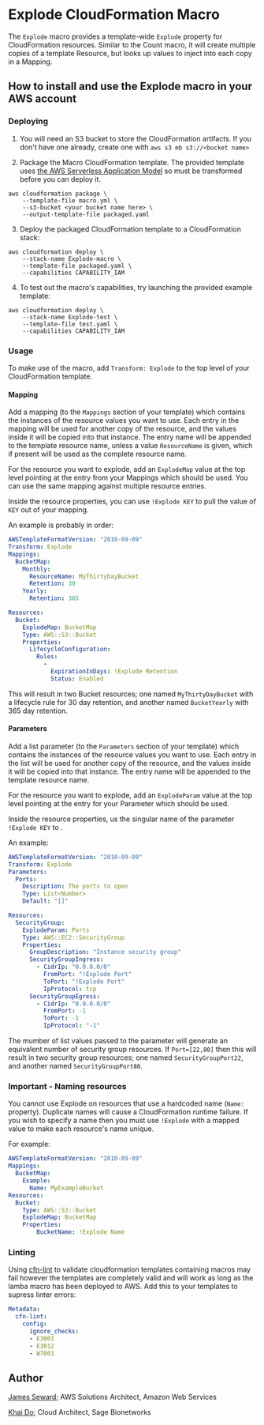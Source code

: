 # Explode CloudFormation Macro

The `Explode` macro provides a template-wide `Explode` property for CloudFormation resources. Similar to the Count macro, it will create multiple copies of a template Resource, but looks up values to inject into each copy in a Mapping.

## How to install and use the Explode macro in your AWS account

### Deploying

1. You will need an S3 bucket to store the CloudFormation artifacts. If you don't have one already, create one with `aws s3 mb s3://<bucket name>`

2. Package the Macro CloudFormation template. The provided template uses [the AWS Serverless Application Model](https://aws.amazon.com/about-aws/whats-new/2016/11/introducing-the-aws-serverless-application-model/) so must be transformed before you can deploy it.

```shell
aws cloudformation package \
    --template-file macro.yml \
    --s3-bucket <your bucket name here> \
    --output-template-file packaged.yaml
```

3. Deploy the packaged CloudFormation template to a CloudFormation stack:

```shell
aws cloudformation deploy \
    --stack-name Explode-macro \
    --template-file packaged.yaml \
    --capabilities CAPABILITY_IAM
```

4. To test out the macro's capabilities, try launching the provided example template:

```shell
aws cloudformation deploy \
    --stack-name Explode-test \
    --template-file test.yaml \
    --capabilities CAPABILITY_IAM
```

### Usage

To make use of the macro, add `Transform: Explode` to the top level of your CloudFormation template.

#### Mapping

Add a mapping (to the `Mappings` section of your template) which contains the instances of the resource values you want to use. Each entry in the mapping will be used for another copy of the resource, and the values inside it will be copied into that instance. The entry name will be appended to the template resource name, unless a value `ResourceName` is given, which if present will be used as the complete resource name.

For the resource you want to explode, add an `ExplodeMap` value at the top level pointing at the entry from your Mappings which should be used. You can use the same mapping against multiple resource entries.

Inside the resource properties, you can use `!Explode KEY` to pull the value of `KEY` out of your mapping.

An example is probably in order:

```yaml
AWSTemplateFormatVersion: "2010-09-09"
Transform: Explode
Mappings:
  BucketMap:
    Monthly:
      ResourceName: MyThirtyDayBucket
      Retention: 30
    Yearly:
      Retention: 365

Resources:
  Bucket:
    ExplodeMap: BucketMap
    Type: AWS::S3::Bucket
    Properties:
      LifecycleConfiguration:
        Rules:
          -
            ExpirationInDays: !Explode Retention
            Status: Enabled
```

This will result in two Bucket resources; one named `MyThirtyDayBucket` with a
lifecycle rule for 30 day retention, and another named `BucketYearly` with 365
day retention.

#### Parameters

Add a list parameter (to the `Parameters` section of your template) which contains the instances of the resource values
you want to use.  Each entry in the list will be used for another copy of the resource, and the values inside it will
be copied into that instance.  The entry name will be appended to the template resource name.

For the resource you want to explode, add an `ExplodeParam` value at the top level pointing at the entry for your
Parameter which should be used.

Inside the resource properties, us the singular name of the parameter `!Explode KEY` to .

An example:
```yaml
AWSTemplateFormatVersion: "2010-09-09"
Transform: Explode
Parameters:
  Ports:
    Description: The ports to open
    Type: List<Number>
    Default: "[]"

Resources:
  SecurityGroup:
    ExplodeParam: Ports
    Type: AWS::EC2::SecurityGroup
    Properties:
      GroupDescription: "Instance security group"
      SecurityGroupIngress:
        - CidrIp: "0.0.0.0/0"
          FromPort: "!Explode Port"
          ToPort: "!Explode Port"
          IpProtocol: tcp
      SecurityGroupEgress:
        - CidrIp: "0.0.0.0/0"
          FromPort: -1
          ToPort: -1
          IpProtocol: "-1"
```

The mumber of list values passed to the parameter will generate an equivalent number of security group resources.
If `Port=[22,80]` then this will result in two security group resources; one named `SecurityGroupPort22`,
and another named `SecurityGroupPort80`.


### Important - Naming resources

You cannot use Explode on resources that use a hardcoded name (`Name:`
property). Duplicate names will cause a CloudFormation runtime failure.
If you wish to specify a name then you must use `!Explode` with a mapped value
to make each resource's name unique.

For example:

```yaml
AWSTemplateFormatVersion: "2010-09-09"
Mappings:
  BucketMap:
    Example:
      Name: MyExampleBucket
Resources:
  Bucket:
    Type: AWS::S3::Bucket
    ExplodeMap: BucketMap
    Properties:
        BucketName: !Explode Name
```

### Linting
Using [cfn-lint](https://github.com/aws-cloudformation/cfn-python-lint) to validate cloudformation templates containing
macros may fail however the templates are completely valid and will work as long as the lamba macro has been deployed to
AWS. Add this to your templates to supress linter errors:

```yaml
Metadata:
  cfn-lint:
    config:
      ignore_checks:
      - E3001
      - E3012
      - W7001
```

## Author

[James Seward](https://github.com/jamesoff); AWS Solutions Architect, Amazon Web Services

[Khai Do](https://github.com/zaro0508); Cloud Architect, Sage Bionetworks

